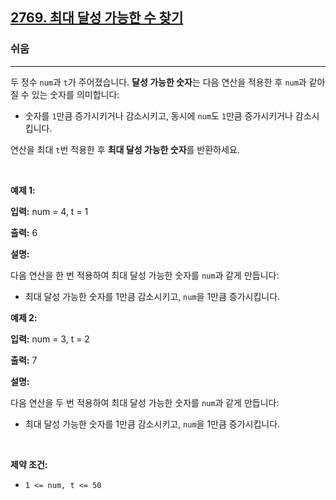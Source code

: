 <h2><a href="https://leetcode.com/problems/find-the-maximum-achievable-number">2769. 최대 달성 가능한 수 찾기</a></h2><h3>쉬움</h3><hr><p>두 정수 <code>num</code>과 <code>t</code>가 주어졌습니다. <strong>달성 가능한 숫자</strong>는 다음 연산을 적용한 후 <code>num</code>과 같아질 수 있는 숫자를 의미합니다:</p>

<ul>
	<li>숫자를 <code>1</code>만큼 증가시키거나 감소시키고, 동시에 <code>num</code>도 <code>1</code>만큼 증가시키거나 감소시킵니다.</li>
</ul>

<p>연산을 최대 <code>t</code>번 적용한 후 <strong>최대 달성 가능한 숫자</strong>를 반환하세요.</p>

<p>&nbsp;</p>
<p><strong class="example">예제 1:</strong></p>

<div class="example-block">
<p><strong>입력:</strong> <span class="example-io">num = 4, t = 1</span></p>

<p><strong>출력:</strong> <span class="example-io">6</span></p>

<p><strong>설명:</strong></p>

<p>다음 연산을 한 번 적용하여 최대 달성 가능한 숫자를 <code>num</code>과 같게 만듭니다:</p>

<ul>
	<li>최대 달성 가능한 숫자를 1만큼 감소시키고, <code>num</code>을 1만큼 증가시킵니다.</li>
</ul>
</div>

<p><strong class="example">예제 2:</strong></p>

<div class="example-block">
<p><strong>입력:</strong> <span class="example-io">num = 3, t = 2</span></p>

<p><strong>출력:</strong> <span class="example-io">7</span></p>

<p><strong>설명:</strong></p>

<p>다음 연산을 두 번 적용하여 최대 달성 가능한 숫자를 <code>num</code>과 같게 만듭니다:</p>

<ul>
	<li>최대 달성 가능한 숫자를 1만큼 감소시키고, <code>num</code>을 1만큼 증가시킵니다.</li>
</ul>
</div>

<p>&nbsp;</p>
<p><strong>제약 조건:</strong></p>

<ul>
	<li><code>1 &lt;= num, t&nbsp;&lt;= 50</code></li>
</ul>
